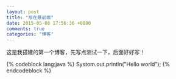 ```yaml
---
layout: post
title: "写在最前面"
date: 2015-05-08 17:56:36 +0800
comments: true
categories: "博客"
---
```

这是我搭建的第一个博客，先写点测试一下，后面好好写！

{% codeblock lang:java %}
Systom.out.println("Hello world");
{% endcodeblock %}
